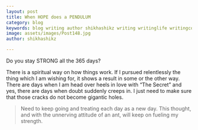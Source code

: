 ```yaml
---
layout: post
title: When HOPE does a PENDULUM
category: blog
keywords: blog writing author shikhashikz writing writinglife writingcommunity dailyblogpost dailyblogpostchallenge 
image: assets/images/Post148.jpg
author: shikhashikz

---
```

Do you stay STRONG all the 365 days?

There is a spiritual way on how things work. If I pursued relentlessly the thing which I am wishing for, it shows a result in some or the other way. There are days when I am head over heels in love with “The Secret” and yes, there are days when doubt suddenly creeps in. I just need to make sure that those cracks do not become gigantic holes. 

> Need to keep going and treating each day as a new day. This thought, and with the unnerving attitude of an ant, will keep on fueling my strength.
> 
